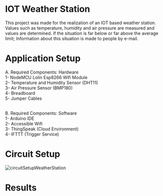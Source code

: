 # IOT Weather Station
This project was made for the realization of an IOT based weather station. Values such as temperature, humidity and air pressure are measured and values are determined. If the situation is far below or far above the average limit; Information about this situation is made to people by e-mail.

# Application Setup
A. Required Components: Hardware <br>
1- NodeMCU Lolin Esp8266 Wifi Module <br>
2- Temperature and Humidity Sensor (DHT11) <br>
3- Air Pressure Sensor (BMP180) <br>
4- Breadboard <br>
5- Jumper Cables <br> <br>

B. Required Components: Software <br>
1- Arduino IDE <br>
2- Accessible Wifi <br>
3- ThingSpeak (Cloud Environment) <br>
4- IFTTT (Trigger Service) <br>

# Circuit Setup
![circuitSetupWeatherStation](https://user-images.githubusercontent.com/28812496/108750610-49bfb280-7552-11eb-9306-263b15fccae0.png)

# Results
